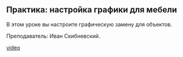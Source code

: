 ## Практика: настройка графики для мебели

В этом уроке вы настроите графическую замену для объектов. 

Преподаватель: Иван Скибневский. 

[video](https://player.softculture.cc/embed/online/ARC/ARC_59.21.12_L7-11_Practice_Objects_Graphics)